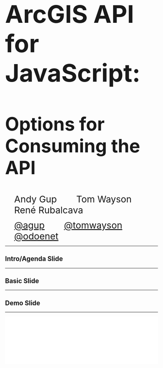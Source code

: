 <!-- .slide: data-background="../img/2021/dev-summit/bg-1.png" data-background-size="cover -->
<h1 style="text-align: left; font-size: 80px;">ArcGIS API for JavaScript:</h1>
<h2 style="text-align: left; font-size: 60px;">Options for Consuming the API</h2>
<p>
<span style="text-align: left; font-size: 30px; margin: 1em;">Andy Gup</span>
<span style="text-align: center; font-size: 30px; margin: 1em;">Tom Wayson</span>
<span style="text-align: right; font-size: 30px; margin: 1em;">René Rubalcava</span>
</p>
<p>
<span style="text-align: left; font-size: 30px; margin: 1em;"><a href="https://github.com/agup">@agup</a></span>
<span style="text-align: center; font-size: 30px; margin: 1em;"><a href="https://github.com/tomwayson">@tomwayson</a></span>
<span style="text-align: right; font-size: 30px; margin: 1em;"><a href="https://github.com/odoenet">@odoenet</a></span>
</p>

---

<!-- .slide: data-auto-animate data-background="../img/2021/dev-summit/bg-3.png" data-transition="fade" -->
## Intro/Agenda Slide

---

<!-- .slide: data-auto-animate data-background="../img/2021/dev-summit/bg-2.png" data-transition="fade" -->
## Basic Slide

---

<!-- .slide: data-auto-animate data-background="../img/2021/dev-summit/bg-4.png" data-transition="fade" -->
## Demo Slide

---

<!-- .slide: data-auto-animate data-background="../img/2021/dev-summit/bg-5.png" -->

![esri](../img/esri-science-logo-white.png "esri")
